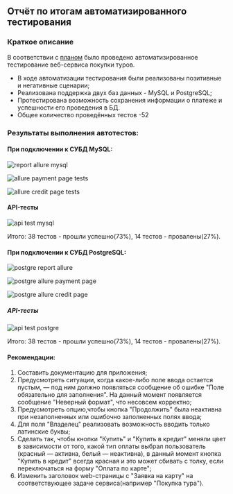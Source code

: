 ## Отчёт по итогам автоматизированного тестирования

### Краткое описание

В соответствии с [планом](https://github.com/Olelucoe/Diplom_QA/blob/main/Documents/Plan.md) было проведено автоматизированное тестирование веб-сервиса покупки туров.

- В ходе автоматизации тестирования были реализованы позитивные и негативные сценарии;
- Реализована поддержка двух баз данных - MySQL и PostgreSQL;
- Протестирована возможность сохранения информации о платеже и успешности его проведения в БД.
- Общее количество проведённых тестов -52

### Результаты выполнения автотестов:

#### При подключении к СУБД MySQL:
![report allure mysql](https://user-images.githubusercontent.com/106590777/208656470-5c76b4f6-5e7c-4b5b-8667-c827a2a52b79.JPG)

![allure payment page tests](https://user-images.githubusercontent.com/106590777/207403117-e25d3099-13ff-419d-ba9b-203453fcd279.JPG)

![allure credit page tests](https://user-images.githubusercontent.com/106590777/207403179-7a688719-3b3b-48db-844d-1214303be545.JPG)

#### API-тесты
![api test mysql](https://user-images.githubusercontent.com/106590777/207402629-0d09c4c0-8d0a-4fd6-9cd5-53a711376b18.JPG)

Итого: 38 тестов - прошли успешно(73%), 14 тестов - провалены(27%).

#### При подключении к СУБД PostgreSQL:
![postgre report allure](https://user-images.githubusercontent.com/106590777/208656600-31ee7d80-4148-4986-8169-578392f6a6af.JPG)

![postgre allure payment page](https://user-images.githubusercontent.com/106590777/207407074-4ef9acd9-6305-4e26-9206-60a2e3216c9b.JPG)

![postgre allure credit page](https://user-images.githubusercontent.com/106590777/207407131-042975da-29d3-4217-ad9b-0ba918fae891.JPG)

##### API-тесты
![api test postgre](https://user-images.githubusercontent.com/106590777/207407209-9ebc1aa7-6aee-4820-bfec-7912cdc29b85.JPG)

Итого: 38 тестов - прошли успешно(73%), 14 тестов - провалены(27%).

#### Рекомендации:
1. Составить документацию для приложения;
2. Предусмотреть ситуации, когда какое-либо поле ввода остается пустым, — под ним должно появляться сообщение об ошибке "Поле обязательно для заполнения". На данный момент появляется сообщение "Неверный формат", что несовсем корректно;
3. Предусмотреть опцию,чтобы кнопка "Продолжить" была неактивна при незаполненных или ошибочно заполненных полях ввода;
4. Для поля "Владелец" реализовать возможность вводить только латинские буквы;
5. Сделать так, чтобы кнопки "Купить" и "Купить в кредит" меняли цвет в зависимости от того, какой тип оплаты выбрал пользователь (красный — активна, белый — неактивна), в данный момент кнопка "Купить в кредит" всегда красная и это может сбивать с толку, если переключаться на форму "Оплата по карте";
6. Изменить заголовок web-страницы с "Заявка на карту" на соответствующее задаче сервиса(например "Покупка тура").

